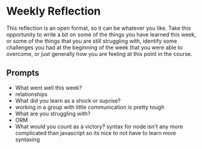 # Weekly Reflection
This reflection is an open format, so it can be whatever you like. Take this opportunity to write a bit on some of the things you have learned this week, or some of the things that you are still struggling with, identify some challenges you had at the beginning of the week that you were able to overcome, or just generally how you are feeling at this point in the course.

## Prompts
- What went well this week?
- relationships
- What did you learn as a shock or suprise?
- working in a group with little communication is pretty tough
- What are you struggling with?
- ORM
- What would you count as a victory?
syntax for node isn't any more complicated than javascript so its nice to not have to learn more syntaxing